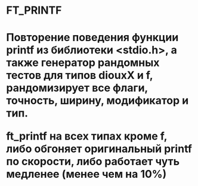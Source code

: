 <h1>FT_PRINTF<h1>

Повторение поведения функции printf из библиотеки <stdio.h>, а также генератор рандомных тестов для типов diouxX и f, рандомизирует все флаги, точность, ширину, модификатор и тип.

ft_printf на всех типах кроме f, либо обгоняет оригинальный printf по скорости, либо работает чуть медленее (менее чем на 10%)
